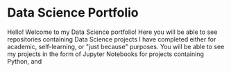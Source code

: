 # Data Science Portfolio
Hello! Welcome to my Data Science portfolio! Here you will be able to see repositories containing Data Science projects I have completed either for academic, self-learning, or "just because" purposes.  You will be able to see my projects in the form of Jupyter Notebooks for projects containing Python, and 
